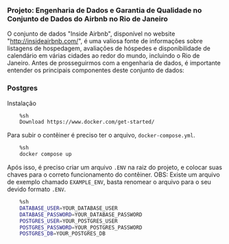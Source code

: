 ### Projeto: Engenharia de Dados e Garantia de Qualidade no Conjunto de Dados do Airbnb no Rio de Janeiro

O conjunto de dados "Inside Airbnb", disponível no website "http://insideairbnb.com/", é uma valiosa fonte de informações sobre listagens de hospedagem, avaliações de hóspedes e disponibilidade de calendário em várias cidades ao redor do mundo, incluindo o Rio de Janeiro. Antes de prosseguirmos com a engenharia de dados, é importante entender os principais componentes deste conjunto de dados:

### Postgres

Instalação

```bash
    %sh
    Download https://www.docker.com/get-started/
```

Para subir o contêiner é preciso ter o arquivo, `docker-compose.yml`.

```bash
    %sh
    docker compose up
```

Após isso, é preciso criar um arquivo `.ENV` na raiz do projeto, e colocar suas chaves para o correto funcionamento do contêiner.
OBS: Existe um arquivo de exemplo chamado `EXAMPLE_ENV`, basta renomear o arquivo para o seu devido formato `.ENV`.

```bash
    %sh
    DATABASE_USER=YOUR_DATABASE_USER
    DATABASE_PASSWORD=YOUR_DATABASE_PASSWORD
    POSTGRES_USER=YOUR_POSTGRES_USER
    POSTGRES_PASSWORD=YOUR_POSTGRES_PASSWORD
    POSTGRES_DB=YOUR_POSTGRES_DB

```
